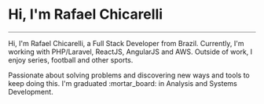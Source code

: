 <div style="border-bottom: 1px solid gray; width: 100%;">
<h1>Hi, I'm Rafael Chicarelli</h1>
</div>



<p>Hi, I'm  Rafael Chicarelli, a Full Stack Developer from Brazil.
Currently, I'm working with PHP/Laravel, ReactJS, AngularJS and AWS. Outside of work, I enjoy series, football and other sports.</p>

<!-- <img align="right" width="350px" src="./images/programming.jpg" alt="Programming image"/> -->
<!-- <img align="right" src="https://api.daily.dev/devcards/562e2ccbacc1497c9ee8e89ede2e1313.png?r=dpv" width="300" alt="Rafael Chicarelli's Dev Card"/></a> -->

<p>Passionate about solving problems and discovering new ways and tools to keep doing this.
I'm graduated :mortar_board: in Analysis and Systems Development.
<!--  and I'm currently working with</p> -->
<!--  <ul>
  <li>:triangular_ruler: AngularJS</li>
  <li>:elephant: PHP</li>
  <li>:vhs: SQL</li>
  <li>:zap: NodeJS</li>
  <li>:book: React</li>
  <li>:cloud: AWS - Lambda, Dynamo, Api Gateway</li>
  <li>:wrench: Git</li>
 </ul> -->
